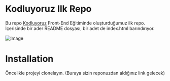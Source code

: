 # **Kodluyoruz Ilk Repo**
Bu repo [Kodluyoruz](https://www.kodluyoruz.org/) Front-End Eğitiminde oluşturduğumuz ilk repo. İçerisinde bir ader README dosyası, bir adet de index.html barındırıyor.

![Image](https://drive.google.com/file/d/1s3l1l9teBBug0tn2RsdNk-daAbCBmqFk/view?usp=sharing)

# **Installation**
Öncelikle projeyi clonelayın. (Buraya sizin reponuzdan aldığınız link gelecek)


